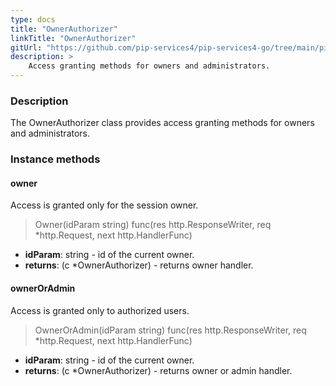 ```yaml
---
type: docs
title: "OwnerAuthorizer"
linkTitle: "OwnerAuthorizer"
gitUrl: "https://github.com/pip-services4/pip-services4-go/tree/main/pip-services4-http-go"
description: >
    Access granting methods for owners and administrators.
---
```


### Description

The OwnerAuthorizer class provides access granting methods for owners and administrators.

### Instance methods

#### owner
Access is granted only for the session owner.  

> Owner(idParam string) func(res http.ResponseWriter, req *http.Request, next http.HandlerFunc)

- **idParam**: string - id of the current owner.
- **returns**: (c *OwnerAuthorizer) - returns owner handler.

#### ownerOrAdmin
Access is granted only to authorized users.   

> OwnerOrAdmin(idParam string) func(res http.ResponseWriter, req *http.Request, next http.HandlerFunc)

- **idParam**: string - id of the current owner.
- **returns**: (c *OwnerAuthorizer) - returns owner or admin handler.
